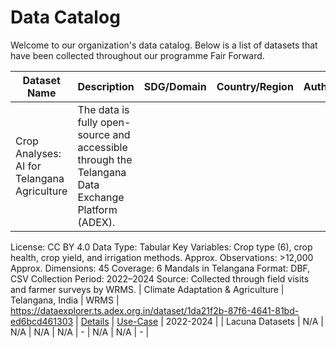 
# Data Catalog

Welcome to our organization's data catalog. Below is a list of datasets that have been collected throughout our programme Fair Forward.

| Dataset Name | Description | SDG/Domain | Country/Region | Author/Community | Link to Dataset | Documentation | Use-Case | Year |
|------------ | ----------- | ---------- | -------------- | ---------------- | --------------- | ------------- | -------- | ----|
| Crop Analyses: AI for Telangana Agriculture | The data is fully open-source and accessible through the Telangana Data Exchange Platform (ADEX).

License: CC BY 4.0
Data Type: Tabular
Key Variables: Crop type (6), crop health, crop yield, and irrigation methods.
Approx. Observations: >12,000
Approx. Dimensions: 45
Coverage: 6 Mandals in Telangana
Format: DBF, CSV
Collection Period: 2022–2024
Source: Collected through field visits and farmer surveys by WRMS. | Climate Adaptation & Agriculture | Telangana, India | WRMS | https://dataexplorer.ts.adex.org.in/dataset/1da21f2b-87f6-4641-81bd-ed6bcd461303 | [Details](datasets-documentation/telangana_crop_data_documentation.md) | [Use-Case](use-case-one-pager/telangana_crop_data_use_case.md) | 2022-2024  |
| Lacuna Datasets | N/A | N/A | N/A | N/A | - | N/A | N/A | -  |
